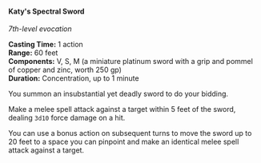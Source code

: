 #### Katy's Spectral Sword
<!-- previously "Arcane Sword" -->
<!-- markdownlint-disable link-image-reference-definitions -->
[_metadata_:spell_school]:- "evocation"
[_metadata_:spell_level]:- "7"
[_metadata_:casting_time_amount]:- "1"
[_metadata_:casting_time_unit]:- "action"
[_metadata_:ritual]:- "false"
[_metadata_:range]:- "60 feet"
[_metadata_:target]:- "1 target"
[_metadata_:components_verbal]:- "true"
[_metadata_:components_somatic]:- "true"
[_metadata_:components_material]:- "true"
[_metadata_:components_material_description]:- "a miniature platinum sword with a grip and pommel of copper and zinc, worth 250 gp"
[_metadata_:components_material_cost]:- "250 gp"
[_metadata_:concentration]:- "true"
[_metadata_:duration]:- "Up to 1 minute"
[_metadata_:damage_formula]:- "3d10"
[_metadata_:damage_type]:- "force"
[_metadata_:compared_to_wotc_srd_5.1]:- "mechanics_same_wording_different"
[_metadata_:compared_to_a5e_srd]:- "added"
[_metadata_:spell_original_name]:- "Arcane Sword"
<!-- markdownlint-disable-next-line no-emphasis-as-heading -->
_7th-level evocation_

**Casting Time:** 1 action \
**Range:** 60 feet \
**Components:** V, S, M (a miniature platinum sword with a grip and pommel of copper and zinc, worth 250 gp) \
**Duration:** Concentration, up to 1 minute

You summon an insubstantial yet deadly sword to do your bidding.

Make a melee spell attack against a target within 5 feet of the sword, dealing `3d10` force damage on a hit.

You can use a bonus action on subsequent turns to move the sword up to 20 feet to a space you can pinpoint and make an identical melee spell attack against a target.
